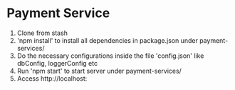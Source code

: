 # Payment Service

1. Clone from stash
2. 'npm install' to install all dependencies in package.json under payment-services/
3. Do the necessary configurations inside the file 'config.json' like
    dbConfig, loggerConfig etc
4. Run 'npm start' to start server under payment-services/
5. Access http://localhost:<port>